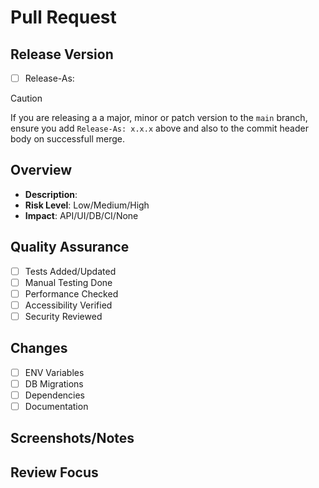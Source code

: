 # Pull Request

<!-- Title format: type(TICKET-ID): description -->
<!-- Make sure to add a label from the menu on the right -->

## Release Version
<!-- Delete if not releasing to main, uncomment release version if you are releasing to main branch -->
<!-- If this is a release the title and merge commit head should be `release: x.x.x` -->
- [ ] Release-As: <!-- x.x.x -->

> [!CAUTION]
> If you are releasing a a major, minor or patch version to the `main` branch, ensure you add `Release-As: x.x.x` above and also to the commit header body on successfull merge.

## Overview
- **Description**: 
- **Risk Level**: Low/Medium/High
- **Impact**: API/UI/DB/CI/None

## Quality Assurance
- [ ] Tests Added/Updated
- [ ] Manual Testing Done
- [ ] Performance Checked
- [ ] Accessibility Verified
- [ ] Security Reviewed

## Changes
- [ ] ENV Variables
- [ ] DB Migrations
- [ ] Dependencies
- [ ] Documentation

## Screenshots/Notes
<!-- Add visual proof or additional context -->

## Review Focus
<!-- Key areas for reviewer attention -->
